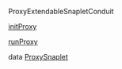 ProxyExtendableSnapletConduit

[initProxy](ProxyExtendableSnapletConduit.html#v:initProxy)

[runProxy](ProxyExtendableSnapletConduit.html#v:runProxy)

data [ProxySnaplet](ProxyExtendableSnapletConduit.html#t:ProxySnaplet)
